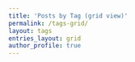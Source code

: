 ```yaml
---
title: 'Posts by Tag (grid view)'
permalink: /tags-grid/
layout: tags
entries_layout: grid
author_profile: true
---
```

